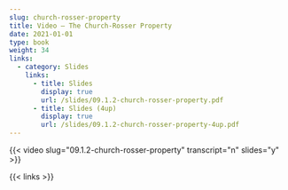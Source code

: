 ```yaml
---
slug: church-rosser-property
title: Video — The Church-Rosser Property
date: 2021-01-01
type: book
weight: 34
links:
  - category: Slides
    links:
      - title: Slides
        display: true
        url: /slides/09.1.2-church-rosser-property.pdf
      - title: Slides (4up)
        display: true
        url: /slides/09.1.2-church-rosser-property-4up.pdf
---
```

{{< video slug="09.1.2-church-rosser-property" transcript="n" slides="y" >}}

{{< links >}}


